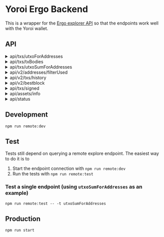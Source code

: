 # Yoroi Ergo Backend

This is a wrapper for the [Ergo explorer API](https://explorer.ergoplatform.com/en/api) so that the endpoints work well with the Yoroi wallet.

## API

<details>
  <summary>api/txs/utxoForAddresses</summary>

  Input:
  ```
  {
    addresses: Array<string>,
  }
  ```
  Output:
  ```
  Array<{
    amount: string,
    receiver: string,
    tx_hash: string,
    tx_index: number,
    utxo_id: string, // concat(tx_hash, tx_index)
  }>
  ```
</details>

<details>
  <summary>api/txs/txBodies</summary>

  Input:
  ```
  {
    txHashes: Array<string>,
  }
  ```
  Output:
  ```
  {
    [txHash: string]: Ergo explorer query api/v0/transactions/${txHash}
  }
  ```
</details>

<details>
  <summary>api/txs/utxoSumForAddresses</summary>

  Input:
  ```
  {
    addresses: Array<string>,
  }
  ```
  Output:
  ```
  {
    sum: string,
  }
  ```
</details>

<details>
  <summary>api/v2/addresses/filterUsed</summary>

  Input:
  ```
  {
    addresses: Array<string>,
  }
  ```
  Output:
  ```
  Array<string>
  ```
</details>

<details>
  <summary>api/v2/txs/history</summary>

  A pagination mechanism is provided to handled rollbacks.

  To handle pagination, we use an `after` and `untilBlock` field that refers to positions inside the chain. Usually, pagination works as follows:
  1) Query the `bestblock` endpoint to get the current tip of the chain (and call this `untilBlock`)
  2) Look up the last transaction your application has saved locally (and call this `after`)
  3) Query everything between `untilBlock` and `after`. If `untilBlock` no long exists, requery. If `after` no long exists, mark the transaction as failed and re-query with an earlier transaction
  4) If more results were returned than the maximum responses you can receive for one query, find the most recent transction included in the response and set this as the new `after` and then query again (with the same value for `untilBlock`)

  **Note**: this endpoint will throw an error if either the `untilBlock` or `after` fields no longer exist inside the blockchain (allowing your app to handle rollbacks). Notably, the error codes are
  - 'REFERENCE_BLOCK_MISMATCH'
  - 'REFERENCE_TX_NOT_FOUND'
  - 'REFERENCE_BEST_BLOCK_MISMATCH'

  Input:
  ```
  {
    addresses: Array<string>,
    // omitting "after" means you query starting from the genesis block
    after?: {|
      block: string, // block hash
      tx: string, // tx hash
    |},
    untilBlock: string, // block hash - inclusive
    omitUtxo?: boolean // setting this to true means the response will not include inputs, dataInputs nor outputs
  }
  ```
  Output:
  ```
  Array<{
    block_hash: null | string,
    block_num: null | number,
    tx_ordinal: null | number,
    epoch: null | 0, // TODO
    slot: null | 0, // TODO

    hash: string,
    time: string,
    tx_state: 'Successful' | 'Pending', // explorer doesn't handle failed transactions
    inputs: Array<{
      // these will be ordered by the input transaction id asc
      address: string,
      id: string,
      outputTransactionId: string,
      index: number,
      outputIndex: number, // index in tx that created the output we're consuming
      spendingProof: string | {
        proofBytes: null | string,
        extension: {...},
        ...,
      },
      transactionId: string,
      value: number,
      ...,
    }>,
    dataInputs: Array<{
      // these will be ordered by the input transaction id asc
      id: string,
      value: number,
      transactionId: string,
      outputIndex: number,
      outputTransactionId: string,
      address: string,
      ...,
    }>,
    outputs: Array<{
      // these will be ordered by the output transaction id asc
      additionalRegisters: { ... },
      address: string,
      assets: Array<{
        amount: number,
        tokenId: string,
        ...
      }>,
      creationHeight: number,
      ergoTree: string,
      id: string,
      txId: string,
      index: number,
      mainChain?: boolean,
      spentTransactionId?: null | string,
      value: number,
      ...
    }>,
  }>
  ```
</details>

<details>
  <summary>api/v2/bestblock</summary>

  Input:
  ```
  undefined
  ```
  Output:
  ```
  {
    epoch: 0, // TODO
    slot: 0, // TODO
    hash: string,
    height: number,
  }
  ```
</details>

<details>
  <summary>api/txs/signed</summary>

  Input:
  ```
  {
    id?: string, // hex
    inputs: Array<{|
      boxId: string, // hex
      spendingProof: {|
        proofBytes: string, // hex
        extension: {| [key: string]: string /* hex */ |},
      |},
      extension?: {| [key: string]: string /* hex */ |},
    |}>,
    dataInputs: Array<{|
      boxId: string, // hex
      extension?: {| [key: string]: string /* hex */ |},
    |}>,
    outputs: Array<{|
      boxId?: string, // hex
      value: number,
      ergoTree: string, // hex
      creationHeight: number,
      assets?: Array<{|
        tokenId: string, // hex
        amount: number,
      |}>,
      additionalRegisters: {| [key: string]: string /* hex */ |},
      transactionId?: string, // hex
      index?: number,
    |}>,
    size?: number,
  }
  ```
  Output:
  ```
  {
    id: string, // hex
  }
  ```
</details>

<details>
  <summary>api/assets/info</summary>

  Input:
  ```
  {
    assetIds: string[]
  }
  ```
  Output:
  ```
  {
    [assetId: string]: {
      name: null | string,
      desc: null | string,
      numDecimals: null | number,
      // information about box that defined the metadata for this token
      height: null | number,
      boxId: string,
    }
  }
  ```
</details>

<details>
  <summary>api/status</summary>

  Input:
  ```
  undefined
  ```
  Output:
  ```
  {
    isServerOk: boolean,
  }
  ```
</details>

## Development

`npm run remote:dev`

## Test

Tests still depend on querying a remote explore endpoint. The easiest way to do it is to

1) Start the endpoint connection with `npm run remote:dev`
2) Run the tests with `npm run remote:test`

### Test a single endpoint (using `utxoSumForAddresses` as an example)

`npm run remote:test -- -t utxoSumForAddresses`

## Production

`npm run start`
